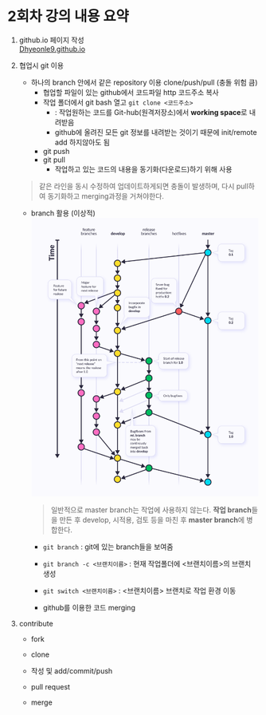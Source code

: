 # 2회차 강의 내용 요약

1. github.io 페이지 작성  
[Dhyeonle9.github.io](https://Dhyeonle9.github.io)

2. 협업시 git 이용
    - 하나의 branch 안에서 같은 repository 이용 clone/push/pull (충돌 위험 큼)
        - 협업할 파일이 있는 github에서 코드파일 http 코드주소 복사
        - 작업 폴더에서 git bash 열고 `git clone <코드주소>` 
            - : 작업원하는 코드를 Git-hub(원격저장소)에서 **working space**로 내려받음
            - github에 올려진 모든 git 정보를 내려받는 것이기 때문에 init/remote add 하지않아도 됨
        - git push 
        - git pull
            - 작업하고 있는 코드의 내용을 동기화(다운로드)하기 위해 사용

    > 같은 라인을 동시 수정하여 업데이트하게되면 충돌이 발생하며, 다시 pull하여 동기화하고 merging과정을 거쳐야한다.
    - branch 활용 (이상적)  
            ![git workflow](./assets/git_workflow.png)
        >일반적으로 master branch는 작업에 사용하지 않는다. **작업 branch**들을 만든 후 develop, 시적용, 검토 등을 마친 후 **master branch**에 병합한다. 
        - `git branch` : git에 있는 branch들을 보여줌
        - `git branch -c <브랜치이름>` : 현재 작업폴더에 <브랜치이름>의 브랜치 생성
        - `git switch <브랜치이름>` : <브랜치이름> 브랜치로 작업 환경 이동
    
        - github를 이용한 코드 merging

3. contribute
    - fork
    - clone
    - 작성 및 add/commit/push
    - pull request

    - merge


